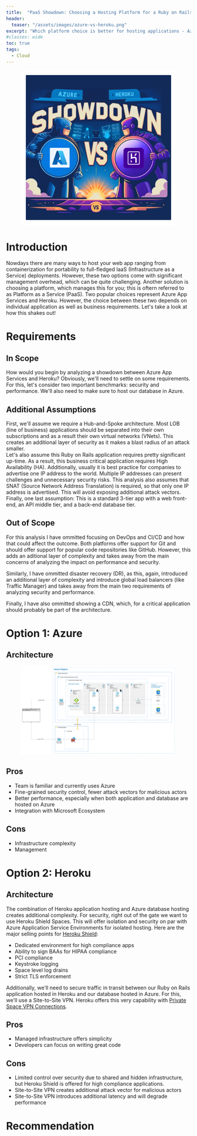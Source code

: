 ```yaml
---
title:  "PaaS Showdown: Choosing a Hosting Platform for a Ruby on Rails Application"
header:
  teaser: "/assets/images/azure-vs-heroku.png"
excerpt: "Which platform choice is better for hosting applications - Azure or Heroku?  Let's dive in and find out!"
#classes: wide
toc: true
tags:
  - Cloud
---
```


<figure class="align-left">
	<a href="/assets/images/azure-vs-heroku.png"><img src="/assets/images/azure-vs-heroku.png"></a>
</figure>

# Introduction
Nowdays there are many ways to host your web app ranging from containerization for portability to full-fledged IaaS (Infrastructure as a Service) deployments.  However, these two options come with significant management overhead, which can be quite challenging.  Another solution is choosing a platform, which manages this for you; this is oftern referred to as Platform as a Service (PaaS).  Two popular choices represent Azure App Services and Heroku.  However, the choice between these two depends on individual application as well as business requirements.  Let's take a look at how this shakes out!

# Requirements
## In Scope
How would you begin by analyzing a showdown between Azure App Services and Heroku?  Obviously, we'll need to settle on some requirements.  For this, let's consider two important benchmarks: security and performance. We'll also need to make sure to host our database in Azure.  

## Additional Assumptions
First, we'll assume we require a Hub-and-Spoke architecture.  Most LOB (line of business) applications should be separated into their own subscriptions and as a result their own virtual networks (VNets).  This creates an additional layer of security as it makes a blast radius of an attack smaller.  
Let's also assume this Ruby on Rails application requires pretty significant up-time.  As a result, this business critical application requires High Availability (HA). 
Additionally, usually it is best practice for companies to advertise one IP address to the world.  Multiple IP addresses can present challenges and unnecessary security risks.  This analysis also assumes that SNAT (Source Network Address Translation) is required, so that only one IP address is advertised. This will avoid exposing additional attack vectors.
Finally, one last assumption: This is a standard 3-tier app with a web front-end, an API middle tier, and a back-end database tier.

## Out of Scope
For this analysis I have ommitted focusing on DevOps and CI/CD and how that could affect the outcome.  Both platforms offer support for Git and should offer support for popular code repositories like GitHub.  However, this adds an aditional layer of complexity and takes away from the main concerns of analyzing the impact on performance and security.

Similarly, I have ommitted disaster recovery (DR), as this, again, introduced an additional layer of complexity and introduce global load balancers (like Traffic Manager) and takes away from the main two requirements of analyzing security and performance.

Finally, I have also ommitted showing a CDN, which, for a critical application should probably be part of the architecture.

# Option 1: Azure

## Architecture

<figure>
    <a href="/assets/images/paas-showdown-azure.png"><img src="/assets/images/paas-showdown-azure.png"></a>
</figure>

## Pros
- Team is familiar and currently uses Azure
- Fine-grained security control, fewer attack vectors for malicious actors
- Better performance, especially when both application and database are hosted on Azure
- Integration with Microsoft Ecosystem

## Cons
- Infrastructure complexity
- Management 

# Option 2: Heroku

## Architecture

The combination of Heroku application hosting and Azure database hosting creates additional complexity.  For security, right out of the gate we want to use Heroku Shield Spaces.  This will offer isolation and security on par with Azure Application Service Environments for isolated hosting.  Here are the major selling points for [Heroku Shield](https://www.heroku.com/pricing):
- Dedicated environment for high compliance apps
- Ability to sign BAAs for HIPAA compliance
- PCI compliance
- Keystroke logging
- Space level log drains
- Strict TLS enforcement

Additionally, we'll need to secure traffic in transit between our Ruby on Rails application hosted in Heroku and our database hosted in Azure.  For this, we'll use a Site-to-Site VPN.  Heroku offers this very capability with [Private Space VPN Connections](https://devcenter.heroku.com/articles/private-space-vpn-connection).

## Pros
- Managed infrastructure offers simplicity
- Developers can focus on writing great code

## Cons
- Limited control over security due to shared and hidden infrastructure, but Heroku Shield is offered for high compliance applications.
- Site-to-Site VPN creates additional attack vector for malicious actors
- Site-to-Site VPN introduces additional latency and will degrade performance

# Recommendation

